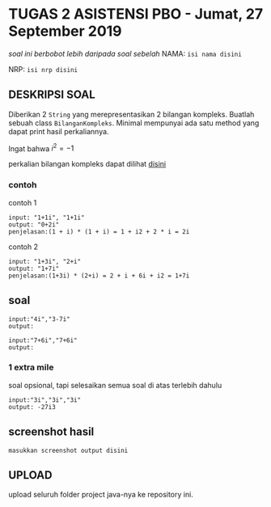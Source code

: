 # TUGAS 2 ASISTENSI PBO - Jumat, 27 September 2019
*soal ini berbobot lebih daripada soal sebelah*
NAMA: `isi nama disini`

NRP: `isi nrp disini`


## DESKRIPSI SOAL
Diberikan 2 `String` yang merepresentasikan 2 bilangan kompleks.
Buatlah sebuah class `BilanganKompleks`. Minimal mempunyai ada satu method yang dapat print hasil perkaliannya.

Ingat bahwa $i^2=-1$

perkalian bilangan kompleks dapat dilihat [disini](https://www.khanacademy.org/math/algebra2/x2ec2f6f830c9fb89:complex/x2ec2f6f830c9fb89:complex-mul/a/multiplying-complex-numbers)

### contoh
contoh 1
```
input: "1+1i", "1+1i"
output: "0+2i"
penjelasan:(1 + i) * (1 + i) = 1 + i2 + 2 * i = 2i
```

contoh 2
```
input: "1+3i", "2+i"
output: "1+7i"
penjelasan:(1+3i) * (2+i) = 2 + i + 6i + i2 = 1+7i
```

## soal
```
input:"4i","3-7i"
output:
```

```
input:"7+6i","7+6i"
output:
```

### 1 extra mile
soal opsional, tapi selesaikan semua soal di atas terlebih dahulu
```
input:"3i","3i","3i"
output: -27i3
```

## screenshot hasil
`masukkan screenshot output disini`

## UPLOAD
upload seluruh folder project java-nya ke repository ini.

